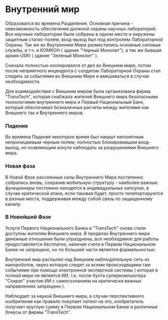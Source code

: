 # Внутренний мир

Образовался во времена Разделения. Основная причина - невозможность обеспечения должной охраны научных лабораторий. Все научные лаборатории были собраны в одном месте и окружены защитным статис-полем, вход-выход был под контролем Лабораторной Охраны. Так же во Внутреннем Мире разместились основные силовые службы, в т.ч. и КОМКОН ( здание "Черный Монолит"), а так же бывшая армия USKI ( здание "Зеленый Монолит" ).

Сначала полностью изолировался от дел во Внешнем мире, потом после
неприятного инцендента с солдатом Лабораторной Охраны стал следить за событиями во Внешнем Мире и вмешиваться в случае необходимости.

Для взаимодействия с Внешним миром была организована фирма "TransTech", которая снабжала жителей Внешнего мира безопасными технологиями внутреннего мира и Первый Национальный Банк, который обеспечивал безналичные расчеты между жителями как Внешнего так и Внутреннего миров.

### Падение 
Во времена Падения некоторое время был накрыт непонятным непроницаемым черным полем, полностью блокировавшим вход-выход, но позвляющим изнути наблюдать за разрушениями Внешнего мира.

### Новая фаза
В Новой Фазе рассеянные силы Внутреннего Мира постепенно собрались вновь, сохранив мобильную структуру - наиболее важные функционеры постоянно находятся в индивидуальных капсулах, в случае критической атаки, если таковая будет, просто телепортируются в разные места, поддерживая между собой связь по защищенному каналу.

### В Новейшей Фазе
Услуги Первого Национального Банка и "TransTech" снова стали доступны жителям Внешнего мира. В пределах Внутреннего мира денежные отношения были упразднены, все необходимое для работы предоставляется бесплатно, наличие счета в Первом Национальном Банке не запрещено, но по большей части является формальностью.

Внутренний мир распылил над Внешним наблюдательную сеть из нанороботов, через которую следит за всеми происходящими там событиями при помощи электронной экспертной системы ( которая в полной мере не является ИИ, т.к. после бунта суперкомпьютера "Сократ" участие ИИ с самосознанием на критически важных направлениях запрещено ).

Наблюдает за наукой Внешнего мира, в случае перспективного изобретения как правило покупает патент на это, изобретатель получает круглую сумму в Первом Национальном Банке и различные бонусы от фирмы "TransTech".

